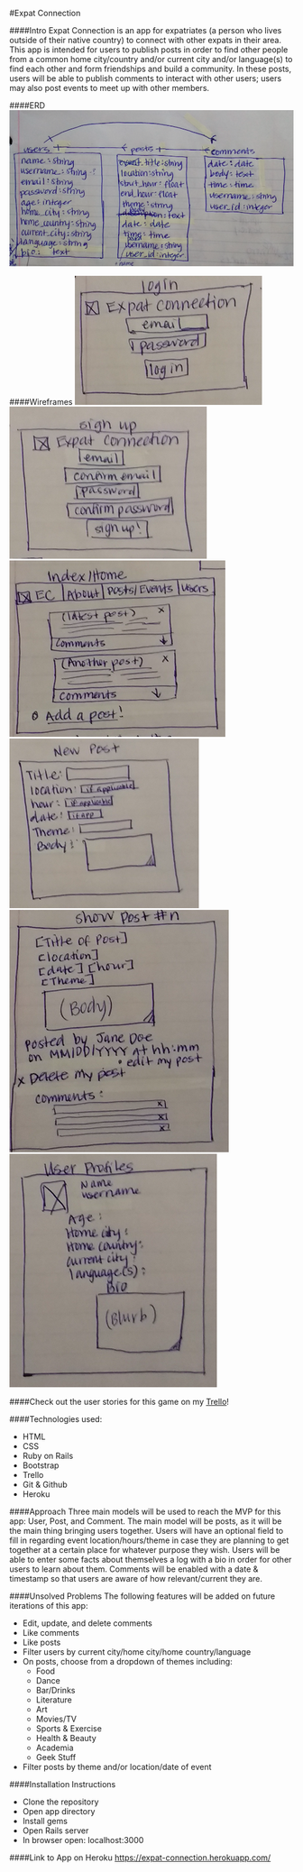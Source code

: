 #Expat Connection

####Intro
Expat Connection is an app for expatriates (a person who lives outside of their native country) to connect with other expats in their area. This app is intended for users to publish posts in order to find other people from a common home city/country and/or current city and/or language(s) to find each other and form friendships and build a community. In these posts, users will be able to publish comments to interact with other users; users may also post events to meet up with other members.

####ERD
![ERD](./app/assets/images/Wireframe0_ERD.png)

####Wireframes
![Wireframe1](./app/assets/images/Wireframe1_login.png)
![Wireframe2](./app/assets/images/Wireframe2_signup.png)
![Wireframe3](./app/assets/images/Wireframe3_indexhome.png)
![Wireframe4](./app/assets/images/Wireframe4_newpost.png)
![Wireframe5](./app/assets/images/Wireframe5_showpost.png)
![Wireframe6](./app/assets/images/Wireframe6_userprofs.png)

####Check out the user stories for this game on my [Trello](https://trello.com/b/Gc2KbHP5/wdi-sm-43-project-2)!

####Technologies used:
+ HTML
+ CSS
+ Ruby on Rails
+ Bootstrap
+ Trello
+ Git & Github
+ Heroku

####Approach
Three main models will be used to reach the MVP for this app: User, Post, and Comment. The main model will be posts, as it will be the main thing bringing users together. Users will have an optional field to fill in regarding event location/hours/theme in case they are planning to get together at a certain place for whatever purpose they wish. Users will be able to enter some facts about themselves a log with a bio in order for other users to learn about them. Comments will be enabled with a date & timestamp so that users are aware of how relevant/current they are.


####Unsolved Problems
The following features will be added on future iterations of this app:

+ Edit, update, and delete comments
+ Like comments
+ Like posts
+ Filter users by current city/home city/home country/language
+ On posts, choose from a dropdown of themes including:
	+ Food
	+ Dance
	+ Bar/Drinks
	+ Literature
	+ Art
	+ Movies/TV
	+ Sports & Exercise
	+ Health & Beauty
	+ Academia
	+ Geek Stuff
+ Filter posts by theme and/or location/date of event


####Installation Instructions

+ Clone the repository
+ Open app directory
+ Install gems
+ Open Rails server
+ In browser open: localhost:3000

####Link to App on Heroku
https://expat-connection.herokuapp.com/
